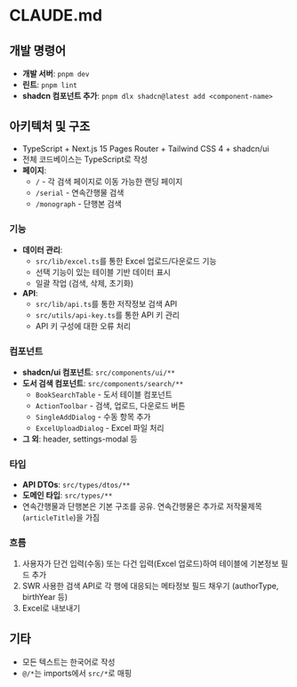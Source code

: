 # CLAUDE.md

## 개발 명령어

- **개발 서버**: `pnpm dev`
- **린트**: `pnpm lint`
- **shadcn 컴포넌트 추가**: `pnpm dlx shadcn@latest add <component-name>`

## 아키텍처 및 구조

- TypeScript + Next.js 15 Pages Router + Tailwind CSS 4 + shadcn/ui
- 전체 코드베이스는 TypeScript로 작성
- **페이지**:
    - `/` - 각 검색 페이지로 이동 가능한 랜딩 페이지
    - `/serial` - 연속간행물 검색
    - `/monograph` - 단행본 검색

### 기능

- **데이터 관리**:
    - `src/lib/excel.ts`를 통한 Excel 업로드/다운로드 기능
    - 선택 기능이 있는 테이블 기반 데이터 표시
    - 일괄 작업 (검색, 삭제, 초기화)
- **API**:
    - `src/lib/api.ts`를 통한 저작정보 검색 API
    - `src/utils/api-key.ts`를 통한 API 키 관리
    - API 키 구성에 대한 오류 처리

### 컴포넌트

- **shadcn/ui 컴포넌트**: `src/components/ui/**`
- **도서 검색 컴포넌트**: `src/components/search/**`
    - `BookSearchTable` - 도서 테이블 컴포넌트
    - `ActionToolbar` - 검색, 업로드, 다운로드 버튼
    - `SingleAddDialog` - 수동 항목 추가
    - `ExcelUploadDialog` - Excel 파일 처리
- **그 외**: header, settings-modal 등 

### 타입

- **API DTOs**: `src/types/dtos/**`
- **도메인 타입**: `src/types/**`
- 연속간행물과 단행본은 기본 구조를 공유. 연속간행물은 추가로 저작물제목(`articleTitle`)을 가짐

### 흐름

1. 사용자가 단건 입력(수동) 또는 다건 입력(Excel 업로드)하여 테이블에 기본정보 필드 추가
2. SWR 사용한 검색 API로 각 행에 대응되는 메타정보 필드 채우기 (authorType, birthYear 등)
3. Excel로 내보내기

## 기타

- 모든 텍스트는 한국어로 작성
- `@/*`는 imports에서 `src/*`로 매핑